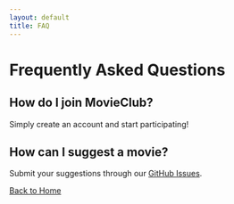 ```yaml
---
layout: default
title: FAQ
---
```


# Frequently Asked Questions

## How do I join MovieClub?

Simply create an account and start participating!

## How can I suggest a movie?

Submit your suggestions through our [GitHub Issues](https://github.com/yourusername/movieclub/issues).

[Back to Home](./index.md)

